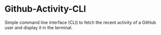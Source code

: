 # Github-Activity-CLI
Simple command line interface (CLI) to fetch the recent activity of a GitHub user and display it in the terminal.
